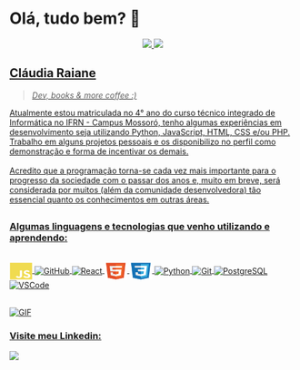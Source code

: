 # Olá, tudo bem? 👋

 <div align="center">
  <a href="https://github.com/claudia-raiane">
  <img height='180em' src="https://github-readme-stats.vercel.app/api?username=claudia-raiane&show_icons=true&theme=dracula&include_all_commits=true&count_private=true"/>
  <img height='180em' src="https://github-readme-stats.vercel.app/api/top-langs/?username=claudia-raiane&layout=compact&langs_count=7&theme=dracula"/>
</div>

 ## Cláudia Raiane 
 
 > *Dev, books & more coffee :)*

 Atualmente estou matriculada no 4° ano do curso técnico integrado de Informática no IFRN - Campus Mossoró, tenho algumas experiências em desenvolvimento seja utilizando Python, JavaScript, HTML, CSS e/ou PHP. Trabalho em alguns projetos pessoais e os disponibilizo no perfil como demonstração e forma de incentivar os demais. <br> <br> Acredito que a programação torna-se cada vez mais importante para o progresso da sociedade com o passar dos anos e, muito em breve, será considerada por muitos (além da comunidade desenvolvedora) tão essencial quanto os conhecimentos em outras áreas.
 <br>
 
 ##

### Algumas linguagens e tecnologias que venho utilizando e aprendendo:
<div style="display: inline_block"><br>
  <img align="center" alt="JavaScript" height="30" width="40" src="https://raw.githubusercontent.com/devicons/devicon/master/icons/javascript/javascript-plain.svg">
  <img align="center" alt="GitHub" height="30" width="40" src="https://cdn.jsdelivr.net/gh/devicons/devicon/icons/github/github-original-wordmark.svg">
  <img align="center" alt="React" height="30" width="40" src="https://cdn.jsdelivr.net/gh/devicons/devicon/icons/react/react-original-wordmark.svg">
  <img align="center" alt="HTML" height="30" width="40" src="https://raw.githubusercontent.com/devicons/devicon/master/icons/html5/html5-original.svg">
  <img align="center" alt="CSS" height="30" width="40" src="https://raw.githubusercontent.com/devicons/devicon/master/icons/css3/css3-original.svg">
  <img align="center" alt="Python" height="30" width="40" src="https://cdn.jsdelivr.net/gh/devicons/devicon/icons/python/python-original-wordmark.svg">
  <img align="center" alt="Git" height="30" width="40" src="https://cdn.jsdelivr.net/gh/devicons/devicon/icons/git/git-original.svg">
  <img align="center" alt="PostgreSQL" height="30" width="40" src="https://cdn.jsdelivr.net/gh/devicons/devicon/icons/postgresql/postgresql-original-wordmark.svg">
  <img align="center" alt="VSCode" height="30" width="40" src="https://cdn.jsdelivr.net/gh/devicons/devicon/icons/vscode/vscode-original-wordmark.svg">
</div>
  
  ##
<img align="center" alt="GIF" src="https://media.giphy.com/media/DKyjRV7y5AcOswAlBr/giphy.gif"/>

### Visite meu Linkedin:

  <div> 
  <a href="https://www.linkedin.com/in/cl%C3%A1udia-raiane-sousa-de-oliveira-7898a1233/" target="_blank"><img src="https://img.shields.io/badge/-LinkedIn-%230077B5?style=for-the-badge&logo=linkedin&logoColor=white" target="_blank"></a> 
  </div>
